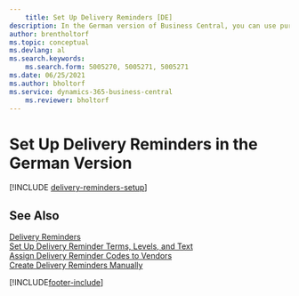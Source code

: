 ```yaml
---
    title: Set Up Delivery Reminders [DE]
description: In the German version of Business Central, you can use purchase delivery reminders to remind vendors about overdue deliveries.
author: brentholtorf
ms.topic: conceptual
ms.devlang: al
ms.search.keywords:
    ms.search.form: 5005270, 5005271, 5005271
ms.date: 06/25/2021
ms.author: bholtorf
ms.service: dynamics-365-business-central
    ms.reviewer: bholtorf
---
```

# Set Up Delivery Reminders in the German Version

[!INCLUDE [delivery-reminders-setup](../includes/ATCHDE/delivery-reminders-setup.md)]

## See Also

[Delivery Reminders](delivery-reminders.md)  
[Set Up Delivery Reminder Terms, Levels, and Text](how-to-set-up-delivery-reminder-terms-levels-and-text.md)  
[Assign Delivery Reminder Codes to Vendors](how-to-assign-delivery-reminder-codes-to-vendors.md)  
[Create Delivery Reminders Manually](how-to-create-delivery-reminders-manually.md)


[!INCLUDE[footer-include](../../includes/footer-banner.md)]